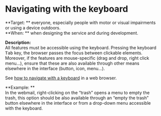 # Navigating with the keyboard

<script>$(document).ready(function () {
    setBreadcrumb([
        {"label":"Themed WCAG index - Design", "url": "./incontournables.html"},
        {"label":"Navigating with the keyboard"}
    ]);
});</script>

<span data-menuitem="incontournables"></span>
**Target: ** everyone, especially people with motor or visual impairments or using a device outdoors.  
**When: ** when designing the service and during development.

**Description:**  
All features must be accessible using the keyboard. Pressing the keyboard <kbd>Tab</kbd> key, the browser passes the focus between clickable elements.  
Moreover, if the features are mouse-specific (drag and drop, right click menu…), ensure that these are also available through other means elsewhere in the interface (button, icon, menu…).

See [how to navigate with a keyboard](./methodes-outils-clavier.html) in a web browser.

**Example: **  
In the webmail, right-clicking on the “trash” opens a menu to empty the trash, this option should be also available through an “empty the trash” button elsewhere in the interface or from a drop-down menu accessible with the keyboard.

<!--  This file is part of a11y-guidelines | Our vision of mobile & web accessibility guidelines and best practices, with valid/invalid examples.
 Copyright (C) 2016  Orange SA
 See the Creative Commons Legal Code Attribution-ShareAlike 3.0 Unported License for more details (LICENSE file). -->